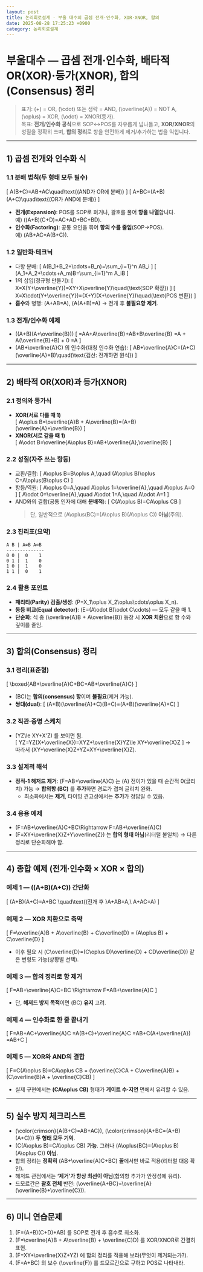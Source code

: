 ```yaml
---
layout: post
title: 논리회로설계 - 부울 대수의 곱셈 전개·인수화, XOR·XNOR, 합의
date: 2025-08-28 17:25:23 +0900
category: 논리회로설계
---
```

# 부울대수 — 곱셈 전개·인수화, 배타적 OR(XOR)·등가(XNOR), 합의(Consensus) 정리

> 표기: \(+\) = OR, \(\cdot\) 또는 생략 = AND, \(\overline{A}\) = NOT A, \(\oplus\) = XOR, \(\odot\) = XNOR(등가).  
> 목표: **전개/인수화 공식**으로 SOP↔POS를 자유롭게 넘나들고, **XOR/XNOR**의 성질을 정확히 쓰며, **합의 정리**로 항을 안전하게 제거/추가하는 법을 익힙니다.

---

## 1) 곱셈 전개와 인수화 식

### 1.1 분배 법칙(두 형태 모두 필수)
\[
A(B+C)=AB+AC\quad\text{(AND가 OR에 분배)}
\]
\[
A+BC=(A+B)(A+C)\quad\text{(OR가 AND에 분배)}
\]

- **전개(Expansion)**: POS를 SOP로 펴거나, 괄호를 풀어 **항을 나열**합니다.  
  예) \((A+B)(C+D)=AC+AD+BC+BD\).
- **인수화(Factoring)**: 공통 요인을 묶어 **항의 수를 줄임**(SOP→POS).  
  예) \(AB+AC=A(B+C)\).

### 1.2 일반화·테크닉
- 다항 분배:
  \[
  A(B_1+B_2+\cdots+B_n)=\sum_{i=1}^n AB_i
  \]
  \[
  (A_1+A_2+\cdots+A_m)B=\sum_{i=1}^m A_iB
  \]
- 1의 삽입(정규형 만들기):
  \[
  X=X(Y+\overline{Y})=XY+X\overline{Y}\quad(\text{SOP 확장})
  \]
  \[
  X=X\cdot(Y+\overline{Y})=(X+Y)(X+\overline{Y})\quad(\text{POS 변환})
  \]
- **흡수**와 병행: \(A+AB=A\), \(A(A+B)=A\) → 전개 후 **불필요항 제거**.

### 1.3 전개/인수화 예제
- \((A+B)(A+\overline{B})\)
  \[
  =AA+A\overline{B}+AB+B\overline{B}
  =A + A(\overline{B}+B) + 0
  =A
  \]
- \(AB+\overline{A}C\) 의 인수화(대칭 인수화 연습):
  \[
  AB+\overline{A}C=(A+C)(\overline{A}+B)\quad(\text{검산: 전개하면 원식})
  \]

---

## 2) 배타적 OR(XOR)과 등가(XNOR)

### 2.1 정의와 등가식
- **XOR(서로 다를 때 1)**  
  \[
  A\oplus B=\overline{A}B + A\overline{B}=(A+B)(\overline{A}+\overline{B})
  \]
- **XNOR(서로 같을 때 1)**  
  \[
  A\odot B=\overline{A\oplus B}=AB+\overline{A}\,\overline{B}
  \]

### 2.2 성질(자주 쓰는 항등)
- 교환/결합:
  \[
  A\oplus B=B\oplus A,\quad (A\oplus B)\oplus C=A\oplus(B\oplus C)
  \]
- 항등/역원:
  \[
  A\oplus 0=A,\quad A\oplus 1=\overline{A},\quad A\oplus A=0
  \]
  \[
  A\odot 0=\overline{A},\quad A\odot 1=A,\quad A\odot A=1
  \]
- AND와의 결합(공통 인자에 대해 **분배적**):
  \[
  C(A\oplus B)=CA\oplus CB
  \]
  > 단, 일반적으로 \(A\oplus(BC)=(A\oplus B)(A\oplus C)\) **아님**(주의).

### 2.3 진리표(요약)

```
A B | A⊕B A⊙B
--------------
0 0 |  0    1
0 1 |  1    0
1 0 |  1    0
1 1 |  0    1
```

### 2.4 활용 포인트
- **패리티(Parity) 검출/생성**: \(P=X_1\oplus X_2\oplus\cdots\oplus X_n\).  
- **동등 비교(Equal detector)**: \(E=(A\odot B)\odot C\cdots\) — 모두 같을 때 1.  
- **단순화**: 식 중 \(\overline{A}B + A\overline{B}\) 등장 시 **XOR 치환**으로 항 수와 깊이를 줄임.

---

## 3) 합의(Consensus) 정리

### 3.1 정리(표준형)
\[
\boxed{AB+\overline{A}C+BC=AB+\overline{A}C}
\]
- \(BC\)는 **합의(consensus) 항**이며 **불필요**(제거 가능).
- **쌍대(dual)**:
  \[
  (A+B)(\overline{A}+C)(B+C)=(A+B)(\overline{A}+C)
  \]

### 3.2 직관·증명 스케치
- \(YZ\le XY+X'Z\) 를 보이면 됨.  
  \[
  YZ=YZ(X+\overline{X})=XYZ+\overline{X}YZ\le XY+\overline{X}Z
  \]
  → 따라서 \(XY+\overline{X}Z+YZ=XY+\overline{X}Z\).

### 3.3 설계적 해석
- **정적-1 해저드 제거**: \(F=AB+\overline{A}C\) 는 \(A\) 전이가 있을 때 순간적 0(글리치) 가능 → **합의항 \(BC\)** 를 **추가**하면 경로가 겹쳐 글리치 완화.  
  - 최소화에서는 **제거**, 타이밍 견고성에서는 **추가**가 정답일 수 있음.

### 3.4 응용 예제
- \(F=AB+\overline{A}C+BC\Rightarrow F=AB+\overline{A}C\)  
- \(F=XY+\overline{X}Z+Y\overline{Z}\) 는 **합의 형태 아님**(리터럴 불일치) → 다른 정리로 단순화해야 함.

---

## 4) 종합 예제 (전개·인수화 × XOR × 합의)

### 예제 1 — \((A+B)(A+C)\) 간단화
\[
(A+B)(A+C)=A+BC \quad\text{(전개 후 }A+AB=A,\ A+AC=A)
\]

### 예제 2 — XOR 치환으로 축약
\[
F=\overline{A}B + A\overline{B} + C\overline{D}
= (A\oplus B) + C\overline{D}
\]
- 이후 필요 시 \(C\overline{D}=(C\oplus D)\overline{D} + CD\overline{D}\) 같은 변형도 가능(상황별 선택).

### 예제 3 — 합의 정리로 항 제거
\[
F=AB+\overline{A}C+BC \Rightarrow F=AB+\overline{A}C
\]
- 단, **해저드 방지 목적**이면 \(BC\) **유지** 고려.

### 예제 4 — 인수화로 한 줄 끝내기
\[
F=AB+AC+\overline{A}C
=A(B+C)+\overline{A}C
=AB+C(A+\overline{A})
=AB+C
\]

### 예제 5 — XOR와 AND의 결합
\[
F=C(A\oplus B)=CA\oplus CB
= (\overline{C}CA + C\overline{A}B) + (C\overline{B}A + \overline{C}CB)
\]
- 실제 구현에서는 **\(CA\oplus CB\)** 형태가 **게이트 수·지연** 면에서 유리할 수 있음.

---

## 5) 실수 방지 체크리스트
- \(\color{crimson}{A(B+C)=AB+AC}\), \(\color{crimson}{A+BC=(A+B)(A+C)}\) **두 형태 모두 기억**.  
- \(C(A\oplus B)=CA\oplus CB\) **가능**. 그러나 \(A\oplus(BC)=(A\oplus B)(A\oplus C)\) **아님**.  
- 합의 정리는 **정확히** \(AB+\overline{A}C+BC\) **꼴**에서만 바로 적용(리터럴 대응 확인).  
- 해저드 관점에서는 **‘제거’가 항상 최선이 아님**(합의항 추가가 안정성에 유리).  
- 드모르간은 **괄호 전체** 반전: \(\overline{A+BC}=\overline{A}(\overline{B}+\overline{C})\).

---

## 6) 미니 연습문제
1) \(F=(A+B)(C+D)+AB\) 를 SOP로 전개 후 흡수로 최소화.  
2) \(F=\overline{A}B + A\overline{B} + \overline{C}D\) 를 XOR/XNOR로 간결히 표현.  
3) \(F=XY+\overline{X}Z+YZ\) 에 합의 정리를 적용해 보라(무엇이 제거되는가?).  
4) \(F=A+BC\) 의 보수 \(\overline{F}\) 를 드모르간으로 구하고 POS로 나타내라.